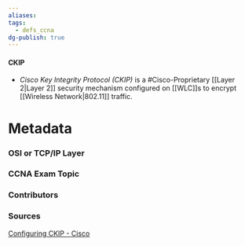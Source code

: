 ```yaml
---
aliases: 
tags:
  - defs_ccna
dg-publish: true
---
```

#### CKIP
-  *Cisco Key Integrity Protocol (CKIP)* is a #Cisco-Proprietary  [[Layer 2|Layer 2]] security mechanism configured on [[WLC]]s to encrypt [[Wireless Network|802.11]] traffic.








# Metadata
### OSI or TCP/IP Layer

### CCNA Exam Topic

### Contributors

### Sources
[Configuring CKIP - Cisco](https://www.cisco.com/c/en/us/td/docs/wireless/controller/7-4/configuration/guides/consolidated/b_cg74_CONSOLIDATED/m_configuring_ckip.pdf)
